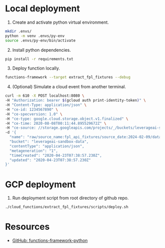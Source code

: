 # Local deployment
1. Create and activate python virtual environment.
```bash
mkdir .envs/
python -m venv .envs/py-env
source .envs/py-env/bin/activate
```
2. Install python dependencies.
```bash
pip install -r requirements.txt
```
3. Deploy function locally.
```bash
functions-framework --target extract_fpl_fixtures --debug
```
4. (Optional) Simulate a cloud event from another terminal.
```bash
curl -m 610 -X POST localhost:8080 \
-H "Authorization: bearer $(gcloud auth print-identity-token)" \
-H "Content-Type: application/json" \
-H "ce-id: 1234567890" \
-H "ce-specversion: 1.0" \
-H "ce-type: google.cloud.storage.object.v1.finalized" \
-H "ce-time: 2020-08-08T00:11:44.895529672Z" \
-H "ce-source: //storage.googleapis.com/projects/_/buckets/leverageai-sandbox-data" \
-d '{
  "name": "raw/source_name:fpl_api_fixtures/source_date:2024-02-09/data001.json",
  "bucket": "leverageai-sandbox-data",
  "contentType": "application/json",
  "metageneration": "1",
  "timeCreated": "2020-04-23T07:38:57.230Z",
  "updated": "2020-04-23T07:38:57.230Z"
}'
```

# GCP deployment
1. Run deployment script from root directory of github repo.
```bash
./cloud_functions/extract_fpl_fixtures/scripts/deploy.sh
```

# Resources
- [GitHub: functions-framework-python](https://github.com/GoogleCloudPlatform/functions-framework-python)